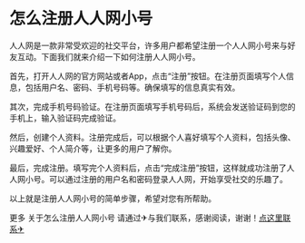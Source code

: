 # 怎么注册人人网小号

人人网是一款非常受欢迎的社交平台，许多用户都希望注册一个人人网小号来与好友互动。下面我们就来介绍一下如何注册人人网小号。

首先，打开人人网的官方网站或者App，点击“注册”按钮。在注册页面填写个人信息，包括用户名、密码、手机号码等。确保填写的信息真实有效。

其次，完成手机号码验证。在注册页面填写手机号码后，系统会发送验证码到您的手机上，输入验证码完成验证。

然后，创建个人资料。注册完成后，可以根据个人喜好填写个人资料，包括头像、兴趣爱好、个人简介等，让更多的用户了解你。

最后，完成注册。填写完个人资料后，点击“完成注册”按钮，这样就成功注册了人人网小号。可以通过注册的用户名和密码登录人人网，开始享受社交的乐趣了。

以上就是注册人人网小号的简单步骤，希望对您有所帮助。

更多 关于怎么注册人人网小号 请通过✈与我们联系，感谢阅读，谢谢！[点这里联系✈](https://ww.k02.cc)